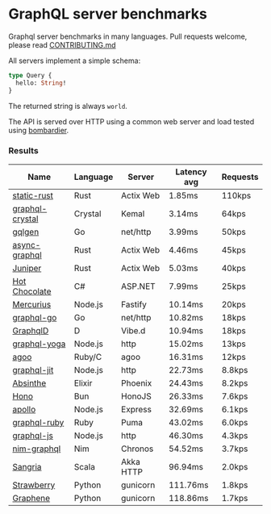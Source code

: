 <!-- README.md is generated from README.ecr, do not edit -->

# GraphQL server benchmarks

Graphql server benchmarks in many languages. Pull requests welcome, please read [CONTRIBUTING.md](CONTRIBUTING.md)

All servers implement a simple schema:

```graphql
type Query {
  hello: String!
}
```

The returned string is always `world`.

The API is served over HTTP using a common web server and load tested using [bombardier](https://github.com/codesenberg/bombardier).

### Results

| Name                          | Language      | Server          | Latency avg      | Requests      |
| ----------------------------  | ------------- | --------------- | ---------------- | ------------- |
| [static-rust](https://actix.rs/) | Rust | Actix Web | 1.85ms | 110kps |
| [graphql-crystal](https://github.com/graphql-crystal/graphql) | Crystal | Kemal | 3.14ms | 64kps |
| [gqlgen](https://github.com/99designs/gqlgen) | Go | net/http | 3.99ms | 50kps |
| [async-graphql](https://github.com/async-graphql/async-graphql) | Rust | Actix Web | 4.46ms | 45kps |
| [Juniper](https://github.com/graphql-rust/juniper) | Rust | Actix Web | 5.03ms | 40kps |
| [Hot Chocolate](https://github.com/ChilliCream/hotchocolate) | C# | ASP.NET | 7.99ms | 25kps |
| [Mercurius](https://github.com/mercurius-js/mercurius) | Node.js | Fastify | 10.14ms | 20kps |
| [graphql-go](https://github.com/graphql-go/graphql) | Go | net/http | 10.82ms | 18kps |
| [GraphqlD](https://github.com/burner/graphqld) | D | Vibe.d | 10.94ms | 18kps |
| [graphql-yoga](https://github.com/dotansimha/graphql-yoga) | Node.js | http | 15.02ms | 13kps |
| [agoo](https://github.com/ohler55/agoo) | Ruby/C | agoo | 16.31ms | 12kps |
| [graphql-jit](https://github.com/zalando-incubator/graphql-jit) | Node.js | http | 22.73ms | 8.8kps |
| [Absinthe](https://github.com/absinthe-graphql/absinthe) | Elixir | Phoenix | 24.43ms | 8.2kps |
| [Hono](https://github.com/honojs/graphql-server) | Bun | HonoJS | 26.33ms | 7.6kps |
| [apollo](https://github.com/apollographql/apollo-server) | Node.js | Express | 32.69ms | 6.1kps |
| [graphql-ruby](https://github.com/rmosolgo/graphql-ruby) | Ruby | Puma | 43.02ms | 6.0kps |
| [graphql-js](https://github.com/graphql/graphql-js) | Node.js | http | 46.30ms | 4.3kps |
| [nim-graphql](https://github.com/status-im/nim-graphql) | Nim | Chronos | 54.52ms | 3.7kps |
| [Sangria](https://github.com/sangria-graphql/sangria) | Scala | Akka HTTP | 96.94ms | 2.0kps |
| [Strawberry](https://github.com/strawberry-graphql/strawberry) | Python | gunicorn | 111.76ms | 1.8kps |
| [Graphene](https://github.com/graphql-python/graphene) | Python | gunicorn | 118.86ms | 1.7kps |
